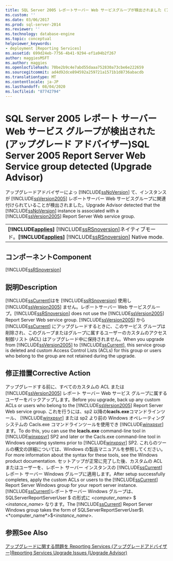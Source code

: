 ```yaml
---
title: SQL Server 2005 レポートサーバー Web サービスグループが検出されました (アップグレードアドバイザー) |Microsoft Docs
ms.custom: ''
ms.date: 03/06/2017
ms.prod: sql-server-2014
ms.reviewer: ''
ms.technology: database-engine
ms.topic: conceptual
helpviewer_keywords:
- deployment [Reporting Services]
ms.assetid: 699d24eb-7756-4b41-9294-ef1a94b2f267
author: maggiesMSFT
ms.author: maggies
ms.openlocfilehash: 70be2b9c4e7abd55daaa752830a73cbe6e222659
ms.sourcegitcommit: ad4d92dce894592a259721a1571b1d8736abacdb
ms.translationtype: MT
ms.contentlocale: ja-JP
ms.lasthandoff: 08/04/2020
ms.locfileid: "87742794"
---
```

# <a name="sql-server-2005-report-server-web-service-group-detected-upgrade-advisor"></a><span data-ttu-id="193e9-102">SQL Server 2005 レポート サーバー Web サービス グループが検出された (アップグレード アドバイザー)</span><span class="sxs-lookup"><span data-stu-id="193e9-102">SQL Server 2005 Report Server Web Service group detected (Upgrade Advisor)</span></span>
  <span data-ttu-id="193e9-103">アップグレードアドバイザーによっ [!INCLUDE[ssNoVersion](../../includes/ssnoversion-md.md)] て、インスタンスが [!INCLUDE[ssVersion2005](../../includes/ssversion2005-md.md)] レポートサーバー Web サービスグループに関連付けられていることが検出されました。</span><span class="sxs-lookup"><span data-stu-id="193e9-103">Upgrade Advisor detected that the [!INCLUDE[ssNoVersion](../../includes/ssnoversion-md.md)] instance is associated with a [!INCLUDE[ssVersion2005](../../includes/ssversion2005-md.md)] Report Server Web service group.</span></span>  
  
||  
|-|  
|<span data-ttu-id="193e9-104">**[!INCLUDE[applies](../../includes/applies-md.md)]**  [!INCLUDE[ssRSnoversion](../../includes/ssrsnoversion-md.md)]ネイティブモード。</span><span class="sxs-lookup"><span data-stu-id="193e9-104">**[!INCLUDE[applies](../../includes/applies-md.md)]**  [!INCLUDE[ssRSnoversion](../../includes/ssrsnoversion-md.md)] Native mode.</span></span>|  
  
## <a name="component"></a><span data-ttu-id="193e9-105">コンポーネント</span><span class="sxs-lookup"><span data-stu-id="193e9-105">Component</span></span>  
 [!INCLUDE[ssRSnoversion](../../includes/ssrsnoversion-md.md)]  
  
## <a name="description"></a><span data-ttu-id="193e9-106">説明</span><span class="sxs-lookup"><span data-stu-id="193e9-106">Description</span></span>  
 [!INCLUDE[ssCurrent](../../includes/sscurrent-md.md)]<span data-ttu-id="193e9-107">はを [!INCLUDE[ssRSnoversion](../../includes/ssrsnoversion-md.md)] 使用し [!INCLUDE[ssVersion2005](../../includes/ssversion2005-md.md)] ません。レポートサーバー Web サービスグループ。</span><span class="sxs-lookup"><span data-stu-id="193e9-107">[!INCLUDE[ssRSnoversion](../../includes/ssrsnoversion-md.md)] does not use the [!INCLUDE[ssVersion2005](../../includes/ssversion2005-md.md)] Report Server Web service group.</span></span> <span data-ttu-id="193e9-108">[!INCLUDE[ssVersion2005](../../includes/ssversion2005-md.md)] から [!INCLUDE[ssCurrent](../../includes/sscurrent-md.md)] にアップグレードするときに、このサービス グループは削除され、このグループまたはグループに属するユーザーのカスタムのアクセス制御リスト (ACL) はアップグレード中に保持されません。</span><span class="sxs-lookup"><span data-stu-id="193e9-108">When you upgrade from [!INCLUDE[ssVersion2005](../../includes/ssversion2005-md.md)] to [!INCLUDE[ssCurrent](../../includes/sscurrent-md.md)], this service group is deleted and custom Access Control Lists (ACLs) for this group or users who belong to the group are not retained during the upgrade.</span></span>  
  
## <a name="corrective-action"></a><span data-ttu-id="193e9-109">修正措置</span><span class="sxs-lookup"><span data-stu-id="193e9-109">Corrective Action</span></span>  
 <span data-ttu-id="193e9-110">アップグレードする前に、すべてのカスタムの ACL または [!INCLUDE[ssVersion2005](../../includes/ssversion2005-md.md)] レポート サーバー Web サービス グループに属するユーザーをバックアップします。</span><span class="sxs-lookup"><span data-stu-id="193e9-110">Before you upgrade, back up any custom ACLs or users who belong to the [!INCLUDE[ssVersion2005](../../includes/ssversion2005-md.md)] Report Server Web service group.</span></span> <span data-ttu-id="193e9-111">これを行うには、sp2 以降の**Icacls.exe**コマンドラインツール、 [!INCLUDE[winxpsvr](../../includes/winxpsvr-md.md)] または sp2 より前の Windows オペレーティングシステムの Cacls.exe コマンドラインツールを使用でき [!INCLUDE[winxpsvr](../../includes/winxpsvr-md.md)] ます。</span><span class="sxs-lookup"><span data-stu-id="193e9-111">To do this, you can use the **Icacls.exe** command-line tool in [!INCLUDE[winxpsvr](../../includes/winxpsvr-md.md)] SP2 and later or the Cacls.exe command-line tool in Windows operating systems prior to [!INCLUDE[winxpsvr](../../includes/winxpsvr-md.md)] SP2.</span></span> <span data-ttu-id="193e9-112">これらのツールの構文の詳細については、Windows の製品マニュアルを参照してください。</span><span class="sxs-lookup"><span data-stu-id="193e9-112">For more information about the syntax for these tools, see the Windows product documentation.</span></span> <span data-ttu-id="193e9-113">セットアップが正常に完了した後、カスタムの ACL またはユーザーを、レポート サーバー インスタンスの [!INCLUDE[ssCurrent](../../includes/sscurrent-md.md)] レポート サーバー Windows グループに適用します。</span><span class="sxs-lookup"><span data-stu-id="193e9-113">After setup successfully completes, apply the custom ACLs or users to the [!INCLUDE[ssCurrent](../../includes/sscurrent-md.md)] Report Server Windows group for your report server instance.</span></span> <span data-ttu-id="193e9-114">[!INCLUDE[ssCurrent](../../includes/sscurrent-md.md)]レポートサーバー Windows グループは、SQLServerReportServerUser $ の形式に \<*computer_name*> $ \<*instance_name*> なります。</span><span class="sxs-lookup"><span data-stu-id="193e9-114">The [!INCLUDE[ssCurrent](../../includes/sscurrent-md.md)] Report Server Windows group takes the form of SQLServerReportServerUser$\<*computer_name*>$\<*instance_name*>.</span></span>  
  
## <a name="see-also"></a><span data-ttu-id="193e9-115">参照</span><span class="sxs-lookup"><span data-stu-id="193e9-115">See Also</span></span>  
 [<span data-ttu-id="193e9-116">アップグレードに関する問題を Reporting Services &#40;アップグレードアドバイザー&#41;</span><span class="sxs-lookup"><span data-stu-id="193e9-116">Reporting Services Upgrade Issues &#40;Upgrade Advisor&#41;</span></span>](../../../2014/sql-server/install/reporting-services-upgrade-issues-upgrade-advisor.md)  
  
  
